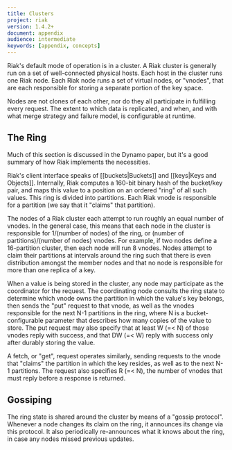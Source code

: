 ```yaml
---
title: Clusters
project: riak
version: 1.4.2+
document: appendix
audience: intermediate
keywords: [appendix, concepts]
---
```


Riak's default mode of operation is in a cluster. A Riak cluster is
generally run on a set of well-connected physical hosts.  Each host in
the cluster runs one Riak node.  Each Riak node runs a set of virtual
nodes, or "vnodes", that are each responsible for storing a separate
portion of the key space.

Nodes are not clones of each other, nor do they all participate in
fulfilling every request.  The extent to which data is replicated, and
when, and with what merge strategy and failure model, is configurable
at runtime.

## The Ring

Much of this section is discussed in the Dynamo paper, but it's a good
summary of how Riak implements the necessities.

Riak's client interface speaks of [[buckets|Buckets]] and
[[keys|Keys and Objects]].  Internally, Riak computes a 160-bit binary
hash of the bucket/key pair, and maps this value to a position on an
ordered "ring" of all such values. This ring is divided into
partitions.  Each Riak vnode is responsible for a partition (we say
that it "claims" that partition).

The nodes of a Riak cluster each attempt to run roughly an equal
number of vnodes.  In the general case, this means that each node in
the cluster is responsible for 1/(number of nodes) of the ring, or
(number of partitions)/(number of nodes) vnodes.  For example, if two
nodes define a 16-partition cluster, then each node will run 8
vnodes. Nodes attempt to claim their partitions at intervals around
the ring such that there is even distribution amongst the member nodes
and that no node is responsible for more than one replica of a key.

When a value is being stored in the cluster, any node may participate
as the coordinator for the request.  The coordinating node consults
the ring state to determine which vnode owns the partition in which
the value's key belongs, then sends the "put" request to that vnode,
as well as the vnodes responsible for the next N-1 partitions in the
ring, where N is a bucket-configurable parameter that describes how
many copies of the value to store.  The put request may also specify
that at least W (=< N) of those vnodes reply with success, and that DW
(=< W) reply with success only after durably storing the value.

A fetch, or "get", request operates similarly, sending requests to the
vnode that "claims" the partition in which the key resides, as well as
to the next N-1 partitions.  The request also specifies R (=< N), the
number of vnodes that must reply before a response is returned.

## Gossiping

The ring state is shared around the cluster by means of a "gossip
protocol".  Whenever a node changes its claim on the ring, it
announces its change via this protocol.  It also periodically
re-announces what it knows about the ring, in case any nodes missed
previous updates.

